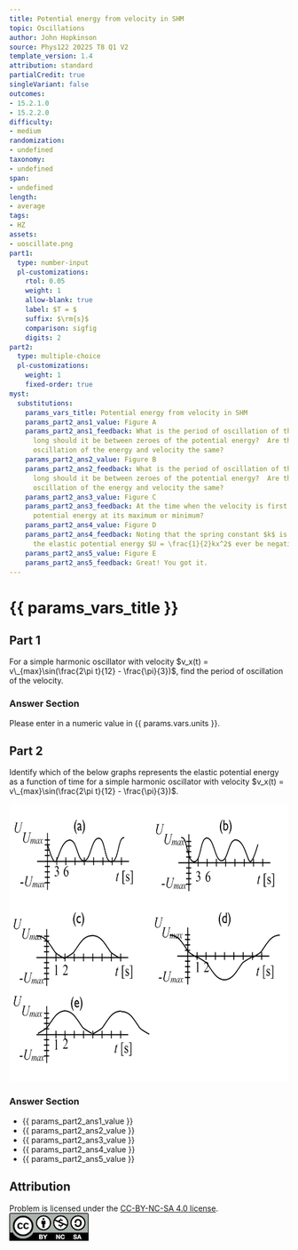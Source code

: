 ```yaml
---
title: Potential energy from velocity in SHM
topic: Oscillations
author: John Hopkinson
source: Phys122 2022S T8 Q1 V2
template_version: 1.4
attribution: standard
partialCredit: true
singleVariant: false
outcomes:
- 15.2.1.0
- 15.2.2.0
difficulty:
- medium
randomization:
- undefined
taxonomy:
- undefined
span:
- undefined
length:
- average
tags:
- HZ
assets:
- uoscillate.png
part1:
  type: number-input
  pl-customizations:
    rtol: 0.05
    weight: 1
    allow-blank: true
    label: $T = $
    suffix: $\rm{s}$
    comparison: sigfig
    digits: 2
part2:
  type: multiple-choice
  pl-customizations:
    weight: 1
    fixed-order: true
myst:
  substitutions:
    params_vars_title: Potential energy from velocity in SHM
    params_part2_ans1_value: Figure A
    params_part2_ans1_feedback: What is the period of oscillation of the velocity?  How
      long should it be between zeroes of the potential energy?  Are the periods of
      oscillation of the energy and velocity the same?
    params_part2_ans2_value: Figure B
    params_part2_ans2_feedback: What is the period of oscillation of the velocity?  How
      long should it be between zeroes of the potential energy?  Are the periods of
      oscillation of the energy and velocity the same?
    params_part2_ans3_value: Figure C
    params_part2_ans3_feedback: At the time when the velocity is first zero, is the
      potential energy at its maximum or minimum?
    params_part2_ans4_value: Figure D
    params_part2_ans4_feedback: Noting that the spring constant $k$ is positive, can
      the elastic potential energy $U = \frac{1}{2}kx^2$ ever be negative?
    params_part2_ans5_value: Figure E
    params_part2_ans5_feedback: Great! You got it.
---
```

# {{ params_vars_title }}

## Part 1

For a simple harmonic oscillator with velocity $v_x(t) = v\_{max}\sin(\frac{2\pi t}{12} - \frac{\pi}{3})$, find the period of oscillation of the velocity.

### Answer Section

Please enter in a numeric value in {{ params.vars.units }}.

## Part 2

Identify which of the below graphs represents the elastic potential energy as a function of time for a simple harmonic oscillator with velocity $v_x(t) = v\_{max}\sin(\frac{2\pi t}{12} - \frac{\pi}{3})$.

<img src="uoscillate.png" alt="Image of five graphs. The five graphs represent the elastic potential energy as a function of time for a simple harmonic oscillator. Graph A shows positive elastic potential energy at all times with U at its minimum at t = 3s. Graph B shows positive elastic potential energy at all times with U at its minimum at t = 1.5s. Graph C shows positive elastic potential energy at all times with U at its minimum at t = 2s. Graph D shows negative elastic potential energy at 1s < t < 7s with U at its minimum at t = 4s. Graph E shows positive elastic potential energy at all times with U at its maximum at t = 2s." width = "600" height = "500">

### Answer Section

- {{ params_part2_ans1_value }}
- {{ params_part2_ans2_value }}
- {{ params_part2_ans3_value }}
- {{ params_part2_ans4_value }}
- {{ params_part2_ans5_value }}

## Attribution

Problem is licensed under the [CC-BY-NC-SA 4.0 license](https://creativecommons.org/licenses/by-nc-sa/4.0/).<br> ![The Creative Commons 4.0 license requiring attribution-BY, non-commercial-NC, and share-alike-SA license.](https://raw.githubusercontent.com/firasm/bits/master/by-nc-sa.png)